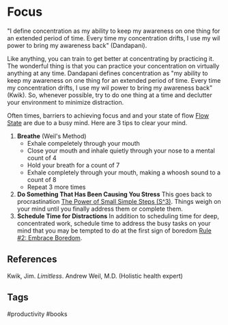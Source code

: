 # Focus 

"I define concentration as my ability to keep my awareness on one thing for an extended period of time. Every time my concentration drifts, I use my wil power to bring my awareness back" (Dandapani).

Like anything, you can train to get better at concentrating by practicing it. The wonderful thing is that you can practice your concentration on virtually anything at any time. Dandapani defines concentration as "my ability to keep my awareness on one thing for an extended period of time. Every time my concentration drifts, I use my wil power to bring my awareness back" (Kwik). So, whenever possible, try to do one thing at a time and declutter your environment to minimize distraction.

Often times, barriers to achieving focus and and your state of flow [Flow State](../202110072147) are due to a busy mind. Here are 3 tips to clear your mind.

1. **Breathe** (Weil's Method)
	* Exhale compeletely through your mouth
	* Close your mouth and inhale quietly through your nose to a mental count of 4
	* Hold your breath for a count of 7
	* Exhale completely through your mouth, making a whoosh sound to a count of 8
	* Repeat 3 more times
2. **Do Something That Has Been Causing You Stress**
This goes back to procrastination [The Power of Small Simple Steps (S^3)](../202110080329). Things weigh on your mind until you finally address them or complete them.
3. **Schedule Time for Distractions**
In addition to scheduling time for deep, concentrated work, schedule time to address the busy tasks on your mind that you may be tempted to do at the first sign of boredom [Rule \#2: Embrace Boredom](../202110031823).  

## References
Kwik, Jim. *Limitless*. 
Andrew Weil, M.D. (Holistic health expert)

## Tags
#productivity #books
